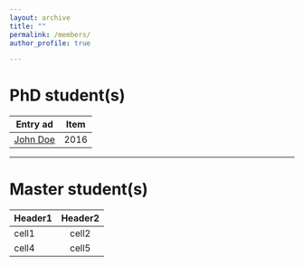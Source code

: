 ```yaml
---
layout: archive
title: ""
permalink: /members/
author_profile: true

---
```


PhD student(s)
======
<!-- ![THU](/images/THU.png){: .align-left width="200px"}   你看不到我看不到我 -->
<!-- * 2009-2013年，B.S. in Chemistry, Nankai University, 2009-2013 你看不到我看不到我 -->
<!-- # ![NKU](/images/NKU.png){: .align-right width="200px"}    你看不到我看不到我 -->

| Entry  </n>  ad        | Item   |  
| --------         | ------ | 
| [John Doe](#)    | 2016   | 



---

Master student(s)
======
| Header1 | Header2 | 
|:--------|:-------:|
| cell1   | cell2   | 
| cell4   | cell5   | 
